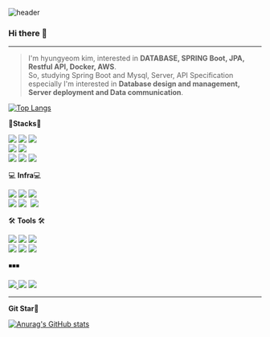 ![header](https://capsule-render.vercel.app/api?type=waving&color=random&height=350&section=header&text=kyeom%20gyeom&animation=fadeIn&fontSize=90)

### Hi there 👋
---
> I'm hyungyeom kim, interested in __DATABASE, SPRING Boot, JPA, Restful API, Docker, AWS__. <br/>
> So, studying Spring Boot and Mysql, Server, API Specification <br/>
> especially I'm interested in __Database design and management, Server deployment and Data communication__. <br/>

[![Top Langs](https://github-readme-stats.vercel.app/api/top-langs/?username=kylo-dev&layout=donut)](https://github.com/anuraghazra/github-readme-stats)

📝<b>Stacks</b>📝

<img src="https://img.shields.io/badge/Spring-6DB33F?style=flat-square&logo=Spring&logoColor=white"/>&nbsp;<img src="https://img.shields.io/badge/Spring Boot-6DB33F?style=flat-square&logo=Spring Boot&logoColor=white"/>&nbsp;<img src="https://img.shields.io/badge/MySQL-4479A1?style=flat-square&logo=MySQL&logoColor=white"/>&nbsp;
<br/>
<img src="https://img.shields.io/badge/Python-3766AB?style=flat-square&logo=Python&logoColor=white"/>&nbsp;<img src="https://img.shields.io/badge/Node.js-339933?style=flat-square&logo=Node.js&logoColor=white"/>
<br/>
<img src="https://img.shields.io/badge/Pandas-150458?style=flat-square&logo=Pandas&logoColor=white"/>&nbsp;<img src="https://img.shields.io/badge/Scikit--learn-F7931E?style=flat-square&logo=Scikit-learn&logoColor=white"/>&nbsp;<img src="https://img.shields.io/badge/TensorFlow-FF6F00?style=flat-square&logo=TensorFlow&logoColor=white"/>
<br/>

💻 <b>Infra</b>💻

<img src="https://img.shields.io/badge/AWS EC2-FF9900?style=flat-square&logo=Amazon EC2&logoColor=white"/>&nbsp;<img src="https://img.shields.io/badge/AWS S3-569A31?style=flat-square&logo=Amazon S3&logoColor=white"/>&nbsp;<img src="https://img.shields.io/badge/AWS RDS-527FFF?style=flat-square&logo=Amazon RDS&logoColor=white"/>&nbsp;
<br/>
<img src="https://img.shields.io/badge/Docker-2496ED?style=flat-square&logo=Docker&logoColor=white"/>&nbsp;<img src="https://img.shields.io/badge/Redis-DC382D?style=flat-square&logo=Redis&logoColor=white"/>
&nbsp;<img src="https://img.shields.io/badge/Jenkins-D24939?style=flat-square&logo=Jenkins&logoColor=white"/>

🛠️ <b>Tools</b> 🛠️

<img src="https://img.shields.io/badge/Intellij IDEA-000000?style=flat-square&logo=Intellij IDEA&logoColor=white"/>&nbsp;<img src="https://img.shields.io/badge/DataGrip-000000?style=flat-square&logo=DataGrip&logoColor=white"/>&nbsp;<img src="https://img.shields.io/badge/Visual Studio Code-007ACC?style=flat-square&logo=Visual Studio Code&logoColor=white"/>
<br/>
<img src="https://img.shields.io/badge/Swagger-85EA2D?style=flat-square&logo=Swagger&logoColor=white"/>&nbsp;<img src="https://img.shields.io/badge/Jupyter-F37626?style=flat-square&logo=Jupyter&logoColor=white"/>&nbsp;<img src="https://img.shields.io/badge/Google Colab-F9AB00?style=flat-square&logo=Google Colab&logoColor=white"/>


<p>◾◾◾</p>

<a href="https://kylo8.tistory.com"><img src="https://img.shields.io/badge/Tistory-000000?style=flat-square&logo=Tistory&logoColor=white"/>
<a href="mailto:rlagusrua3687@gmail.com"><img src="https://img.shields.io/badge/Gmail-EA4335?style=flat-square&logo=Gmail&logoColor=white"/></a>
<a href="https://hits.seeyoufarm.com"><img src="https://hits.seeyoufarm.com/api/count/incr/badge.svg?url=https%3A%2F%2Fgithub.com%2Fkylo-dev&count_bg=%2379C83D&title_bg=%23555555&icon=github.svg&icon_color=%23E7E7E7&title=hits&edge_flat=false"/></a>

---

**Git Star💫**

[![Anurag's GitHub stats](https://github-readme-stats.vercel.app/api?username=kylo-dev)](https://github.com/anuraghazra/github-readme-stats)
